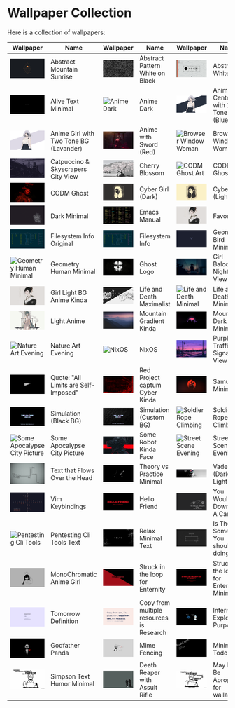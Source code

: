 # Wallpaper Collection

Here is a collection of wallpapers:

| Wallpaper | Name | Wallpaper | Name | Wallpaper | Name |
|-----------|------|-----------|------|-----------|------|
| ![Abstract Mountain Sunrise](abstract_moutain_sunrise.jpg) | Abstract Mountain Sunrise | ![Abstract Pattern White on Black](abstract_pattern_white_on_black.png) | Abstract Pattern White on Black | ![Abstract White](abstract_white.png) | Abstract White |
| ![Alive Text Minimal](alive_text_minimal.png) | Alive Text Minimal | ![Anime Dark](anime_dark.png) | Anime Dark | ![Anime Girl Center with 2 Tone BG (Blue)](anime_girl_center_with_2_tone_bg_blue.png) | Anime Girl Center with 2 Tone BG (Blue) |
| ![Anime Girl with Two Tone BG (Lavander)](anime_girl_with_two_tone_bg_lavander.png) | Anime Girl with Two Tone BG (Lavander) | ![Anime with Sword (Red)](anime_with_sword_red.png) | Anime with Sword (Red) | ![Browser Window Woman](browser_window_woman.png) | Browser Window Woman |
| ![Catpuccino & Skyscrapers City View](catpuccin_skeyscrapers_city_view.png) | Catpuccino & Skyscrapers City View | ![Cherry Blossom](cherryblossom.jpg) | Cherry Blossom | ![CODM Ghost Art](codm_ghost_art.png) | CODM Ghost Art |
| ![CODM Ghost](codm_ghost.png) | CODM Ghost | ![Cyber Girl (Dark)](cyber-girl-dark.png) | Cyber Girl (Dark) | ![Cyber Girl (Light)](cyber-girl-light.png) | Cyber Girl (Light) |
| ![Dark Minimal](dark_minimal.png) | Dark Minimal | ![Emacs Manual](emacs_manual.png) | Emacs Manual | ![Favorite](fav.png) | Favorite |
| ![Filesystem Info Original](fs_info_original.png) | Filesystem Info Original | ![Filesystem Info](fs_info.png) | Filesystem Info | ![Geometry Bird Minimal](geometry_bird_minimal.png) | Geometry Bird Minimal |
| ![Geometry Human Minimal](geometry_human_minimal.png) | Geometry Human Minimal | ![Ghost Logo](ghostLogo.png) | Ghost Logo | ![Girl Balcony Night View](girl_balcony_night_view.png) | Girl Balcony Night View |
| ![Girl Light BG Anime Kinda](girl_light_bg_anime_kidna.png) | Girl Light BG Anime Kinda | ![Life and Death Maximalist](life_and_death_maximalist.png) | Life and Death Maximalist | ![Life and Death Minimal](life_death_Minimaml.png) | Life and Death Minimal |
| ![Light Anime](light_anime.png) | Light Anime | ![Mountain Gradient Kinda](moutian_gradient_kinda.png) | Mountain Gradient Kinda | ![Mountain Dark Minimal](moutniai_dark_minimal.jpg) | Mountain Dark Minimal |
| ![Nature Art Evening](nature_art_evening.png) | Nature Art Evening | ![NixOS](nixos.png) | NixOS | ![Purple Traffic Signal View](purple_traffic_signal_view.jpg) | Purple Traffic Signal View |
| ![Quote: "All Limits are Self-Imposed"](quote_all_limits_are_self_imposed.png) | Quote: "All Limits are Self-Imposed" | ![Red Project captum Cyber Kinda](red_project_captum_cyber_kidna.png) | Red Project captum Cyber Kinda | ![Samurai Minimal](samurai_minimal.jpg) | Samurai Minimal |
| ![Simulation (Black BG)](simulation_black_bg.png) | Simulation (Black BG) | ![Simulation (Custom BG)](simulation_custom_bg.png) | Simulation (Custom BG) | ![Soldier Rope Climbing](soldier_rope_climbing.png) | Soldier Rope Climbing |
| ![Some Apocalypse City Picture](some_apocolype_city_picture.png) | Some Apocalypse City Picture | ![Some Robot Kinda Face](some_robot_kinda_face.png) | Some Robot Kinda Face | ![Street Scene Evening](stree_scence_evening.png) | Street Scene Evening |
| ![Text that Flows Over the Head](text_that_flow_over_the_head.png) | Text that Flows Over the Head | ![Theory vs Practice Minimal](theory_vs_practice_minimal.png) | Theory vs Practice Minimal | ![Vader (Dark & Light)](vader_dark_light.jpg) | Vader (Dark & Light) |
| ![Vim Keybindings](vim_keybindings.png) | Vim Keybindings |![Hello Friend](hello_friend.png) | Hello Friend | ![You Wouldn't Download A CAR](you_wouldn't_downlaod_a_car.png) | You Would't Download A Car |
|![Pentesting Cli Tools](pentesting_cli_tools_startup_text.png)|Pentesting Cli Tools Text|![Relax Minimal Text](relax_minimal_text.jpg)|Relax Minimal Text|![Is There Something You should be doing Minimal Text](is_there_something_you_should_be_doing_text_minimal.jpg)| Is There Something You should be doing|
|![MonoChromatic Gir](monochromatic_anime_girl.jpg)|MonoChromatic Anime Girl|![Struck in the loop for Enternity](struck_in_the_loop_for_eternity.png)|Struck in the loop for Enternity|![Struck in the loop minimal](struck_in_the_loop_minimal.png)|Struck in the loop for Enternity Minimal
|![Tomorrow Definition](tomorrow_meaning_minimal.png)|Tomorrow Definition|![It's Research](copy_from_another_quote_minimal.png)|Copy from multiple resources is Research|![Internet Explorer Purpous](internet_explorer_purpose.png)|Internet Explorer Purpous|
|![Godfather Panada](godfather_panda.png)|Godfather Panda|![Mime Fencing](mime_fencing.png)|Mime Fencing|![Minimalist Todo](minimalist_todo.png)|Minimalist Todo|![Censorship](wrost_part_of_cencorship.png)|Censorship|
|![Simpson Text Humor Minimal](simpson_text_humor_minimal.png)|Simpson Text Humor Minimal|![Death Reaper with Assult Rifle](death_reaper_with_assult_rifel.png)|Death Reaper with Assult Rifle|![May Not Be Aproprite for a wallpaper](may_not_be_aproprite.png)|May Not Be Aproprite for wallapper|